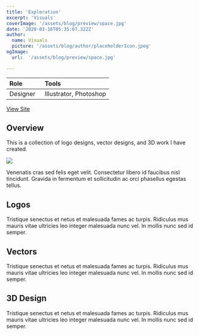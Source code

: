 ```yaml
---
title: 'Exploration'
excerpt: 'Visuals'
coverImage: '/assets/blog/preview/space.jpg'
date: '2020-03-16T05:35:07.322Z'
author:
  name: Visuals
  picture: '/assets/blog/author/placeholderIcon.jpeg'
ogImage:
  url:  '/assets/blog/preview/space.jpg'

---
```


| Role   | Tools    | 
| :----- | :------- |
| Designer &nbsp;| Illustrator, Photoshop |

[View Site](https://www.derrikxavier.com) 

## Overview 

This is a collection of logo designs, vector designs, and 3D work I have created. 

<img src="/assets/blog/preview/space.webp" onerror="this.onerror=null; this.src='/assets/blog/preview/space.jpg'">

Venenatis cras sed felis eget velit. Consectetur libero id faucibus nisl tincidunt. Gravida in fermentum et sollicitudin ac orci phasellus egestas tellus. 

## Logos

Tristique senectus et netus et malesuada fames ac turpis. Ridiculus mus mauris vitae ultricies leo integer malesuada nunc vel. In mollis nunc sed id semper. 

## Vectors

Tristique senectus et netus et malesuada fames ac turpis. Ridiculus mus mauris vitae ultricies leo integer malesuada nunc vel. In mollis nunc sed id semper.

## 3D Design

Tristique senectus et netus et malesuada fames ac turpis. Ridiculus mus mauris vitae ultricies leo integer malesuada nunc vel. In mollis nunc sed id semper.
